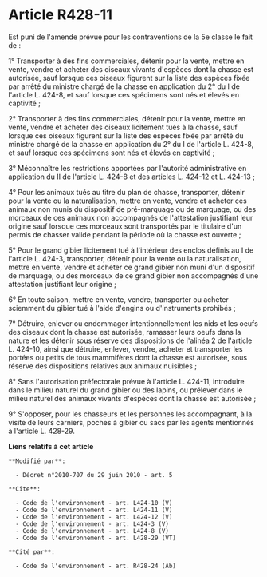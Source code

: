 # Article R428-11

Est puni de l'amende prévue pour les contraventions de la 5e classe le fait de : 

1° Transporter à des fins commerciales, détenir pour la vente, mettre en vente, vendre et acheter des oiseaux vivants
d'espèces dont la chasse est autorisée, sauf lorsque ces oiseaux figurent sur la liste des espèces fixée par arrêté du
ministre chargé de la chasse en application du 2° du I de l'article L. 424-8, et sauf lorsque ces spécimens sont nés et
élevés en captivité ; 

2° Transporter à des fins commerciales, détenir pour la vente, mettre en vente, vendre et acheter des oiseaux licitement tués
à la chasse, sauf lorsque ces oiseaux figurent sur la liste des espèces fixée par arrêté du ministre chargé de la chasse en
application du 2° du I de l'article L. 424-8, et sauf lorsque ces spécimens sont nés et élevés en captivité ; 

3° Méconnaître les restrictions apportées par l'autorité administrative en application du II de l'article L. 424-8 et des
articles L. 424-12 et L. 424-13 ; 

4° Pour les animaux tués au titre du plan de chasse, transporter, détenir pour la vente ou la naturalisation, mettre en
vente, vendre et acheter ces animaux non munis du dispositif de pré-marquage ou de marquage, ou des morceaux de ces animaux
non accompagnés de l'attestation justifiant leur origine sauf lorsque ces morceaux sont transportés par le titulaire d'un
permis de chasser valide pendant la période où la chasse est ouverte ; 

5° Pour le grand gibier licitement tué à l'intérieur des enclos définis au I de l'article L. 424-3, transporter, détenir pour
la vente ou la naturalisation, mettre en vente, vendre et acheter ce grand gibier non muni d'un dispositif de marquage, ou
des morceaux de ce grand gibier non accompagnés d'une attestation justifiant leur origine ; 

6° En toute saison, mettre en vente, vendre, transporter ou acheter sciemment du gibier tué à l'aide d'engins ou
d'instruments prohibés ; 

7° Détruire, enlever ou endommager intentionnellement les nids et les oeufs des oiseaux dont la chasse est autorisée,
ramasser leurs oeufs dans la nature et les détenir sous réserve des dispositions de l'alinéa 2 de l'article L. 424-10, ainsi
que détruire, enlever, vendre, acheter et transporter les portées ou petits de tous mammifères dont la chasse est autorisée,
sous réserve des dispositions relatives aux animaux nuisibles ; 

8° Sans l'autorisation préfectorale prévue à l'article L. 424-11, introduire dans le milieu naturel du grand gibier ou des
lapins, ou prélever dans le milieu naturel des animaux vivants d'espèces dont la chasse est autorisée ; 

9° S'opposer, pour les chasseurs et les personnes les accompagnant, à la visite de leurs carniers, poches à gibier ou sacs
par les agents mentionnés à l'article L. 428-29.

**Liens relatifs à cet article**

	**Modifié par**:

	  - Décret n°2010-707 du 29 juin 2010 - art. 5

	**Cite**:

	  - Code de l'environnement - art. L424-10 (V)
	  - Code de l'environnement - art. L424-11 (V)
	  - Code de l'environnement - art. L424-12 (V)
	  - Code de l'environnement - art. L424-3 (V)
	  - Code de l'environnement - art. L424-8 (V)
	  - Code de l'environnement - art. L428-29 (VT)

	**Cité par**:

	  - Code de l'environnement - art. R428-24 (Ab)
